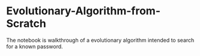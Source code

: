 # Evolutionary-Algorithm-from-Scratch

The notebook is walkthrough of a evolutionary algorithm intended to search for a known password.

